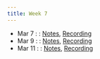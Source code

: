 ```yaml
---
title: Week 7
---
```


- Mar 7 : : [Notes](#), [Recording](#)
- Mar 9 : : [Notes](#), [Recording](#)
- Mar 11 : : [Notes](#), [Recording](#)
